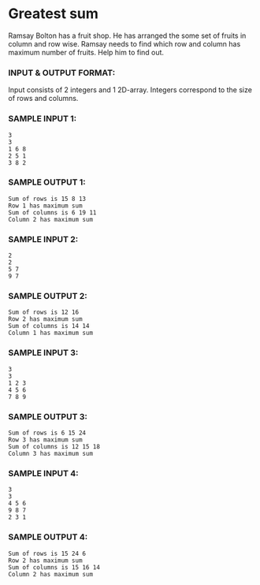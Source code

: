 # Greatest sum

Ramsay Bolton has a fruit shop. He has arranged the some set of fruits in column and row wise. Ramsay needs to find which row and column has maximum number of fruits. Help him to find out.

### INPUT & OUTPUT FORMAT:

Input consists of 2 integers and 1 2D-array. Integers correspond to the size of rows and columns.

### SAMPLE INPUT 1:

```
3
3
1 6 8
2 5 1
3 8 2
```

### SAMPLE OUTPUT 1:

```
Sum of rows is 15 8 13
Row 1 has maximum sum
Sum of columns is 6 19 11
Column 2 has maximum sum
```

### SAMPLE INPUT 2:

```
2
2
5 7
9 7
```

### SAMPLE OUTPUT 2:

```
Sum of rows is 12 16
Row 2 has maximum sum
Sum of columns is 14 14
Column 1 has maximum sum
```

### SAMPLE INPUT 3:

```
3
3
1 2 3
4 5 6
7 8 9
```

### SAMPLE OUTPUT 3:

```
Sum of rows is 6 15 24
Row 3 has maximum sum
Sum of columns is 12 15 18
Column 3 has maximum sum
```

### SAMPLE INPUT 4:

```
3
3
4 5 6
9 8 7
2 3 1
```

### SAMPLE OUTPUT 4:

```
Sum of rows is 15 24 6
Row 2 has maximum sum
Sum of columns is 15 16 14
Column 2 has maximum sum
```
